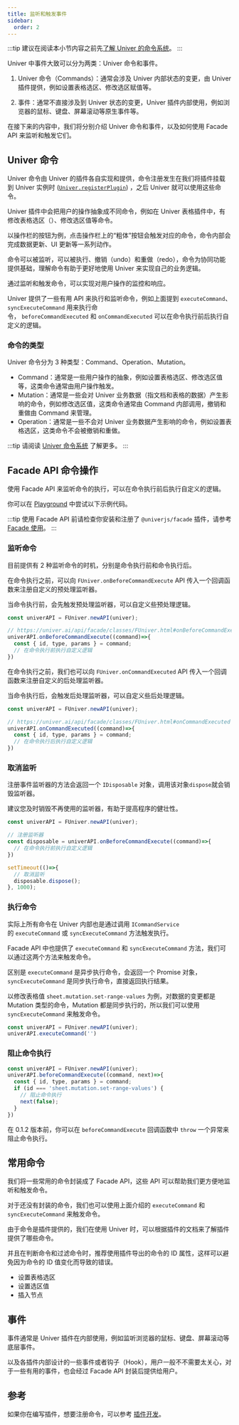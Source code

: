 ```yaml
---
title: 监听和触发事件
sidebar:
  order: 2
---
```


:::tip
建议在阅读本小节内容之前先[了解 Univer 的命令系统](/guides/architecture/architecture/#命令系统)。
:::

Univer 中事件大致可以分为两类：Univer 命令和事件。

1. Univer 命令（Commands）：通常会涉及 Univer 内部状态的变更，由 Univer 插件提供，例如设置表格选区、修改选区赋值等。

2. 事件：通常不直接涉及到 Univer 状态的变更，Univer 插件内部使用，例如浏览器的鼠标、键盘、屏幕滚动等原生事件等。

在接下来的内容中，我们将分别介绍 Univer 命令和事件，以及如何使用 Facade API 来监听和触发它们。

## Univer 命令

Univer 命令由 Univer 的插件各自实现和提供，命令注册发生在我们将插件挂载到 Univer 实例时 ([`Univer.registerPlugin`](https://univer.ai/api/core/classes/Univer.html#registerPlugin)) ，之后 Univer 就可以使用这些命令。

Univer 插件中会把用户的操作抽象成不同命令，例如在 Univer 表格插件中，有修改表格选区（）、修改选区值等命令。

以操作栏的按钮为例，点击操作栏上的“粗体”按钮会触发对应的命令，命令内部会完成数据更新、UI 更新等一系列动作。

命令可以被监听，可以被执行、撤销（undo）和重做（redo），命令为协同功能提供基础，理解命令有助于更好地使用 Univer 来实现自己的业务逻辑。

通过监听和触发命令，可以实现对用户操作的监控和响应。

Univer 提供了一些有用 API 来执行和监听命令，例如上面提到 `executeCommand`、`syncExecuteCommand` 用来执行命令， `beforeCommandExecuted` 和 `onCommandExecuted` 可以在命令执行前后执行自定义的逻辑。

### 命令的类型

Univer 命令分为 3 种类型：Command、Operation、Mutation。

- Command：通常是一些用户操作的抽象，例如设置表格选区、修改选区值等，这类命令通常由用户操作触发。
- Mutation：通常是一些会对 Univer 业务数据（指文档和表格的数据）产生影响的命令，例如修改选区值，这类命令通常由 Command 内部调用，撤销和重做由 Command 来管理。
- Operation：通常是一些不会对 Univer 业务数据产生影响的命令，例如设置表格选区，这类命令不会被撤销和重做。

:::tip
请阅读 [Univer 命令系统](/guides/architecture/architecture/#命令系统) 了解更多。
:::

## Facade API 命令操作

使用 Facade API 来监听命令的执行，可以在命令执行前后执行自定义的逻辑。

你可以在 [Playground](https://univer.ai/playground/) 中尝试以下示例代码。

:::tip
使用 Facade API 前请检查你安装和注册了 `@univerjs/facade` 插件，请参考 [Facade 使用](/guides/facade/#安装)。
:::

### 监听命令

目前提供有 2 种监听命令的时机，分别是命令执行前和命令执行后。

在命令执行之前，可以向 `FUniver.onBeforeCommandExecute` API 传入一个回调函数来注册自定义的预处理监听器。

当命令执行前，会先触发预处理监听器，可以自定义些预处理逻辑。

```javascript
const univerAPI = FUniver.newAPI(univer);

// https://univer.ai/api/facade/classes/FUniver.html#onBeforeCommandExecute
univerAPI.onBeforeCommandExecute((command)=>{
  const { id, type, params } = command;
  // 在命令执行前执行自定义逻辑
})
```

在命令执行之前，我们也可以向 `FUniver.onCommandExecuted` API 传入一个回调函数来注册自定义的后处理监听器。

当命令执行后，会触发后处理监听器，可以自定义些后处理逻辑。

```javascript
const univerAPI = FUniver.newAPI(univer);

// https://univer.ai/api/facade/classes/FUniver.html#onCommandExecuted
univerAPI.onCommandExecuted((command)=>{
  const { id, type, params } = command;
  // 在命令执行后执行自定义逻辑
})
```

### 取消监听

注册事件监听器的方法会返回一个 `IDisposable` 对象，调用该对象`dispose`就会销毁监听器。

建议您及时销毁不再使用的监听器，有助于提高程序的健壮性。

```javascript
const univerAPI = FUniver.newAPI(univer);

// 注册监听器
const disposable = univerAPI.onBeforeCommandExecute((command)=>{
  // 在命令执行前执行自定义逻辑
})

setTimeout(()=>{
  // 取消监听
  disposable.dispose();
}, 1000);
```

### 执行命令

实际上所有命令在 Univer 内部也是通过调用 `ICommandService` 的 `executeCommand` 或 `syncExecuteCommand` 方法触发执行。

Facade API 中也提供了 `executeCommand` 和 `syncExecuteCommand` 方法，我们可以通过这两个方法来触发命令。

区别是 `executeCommand` 是异步执行命令，会返回一个 Promise 对象，`syncExecuteCommand` 是同步执行命令，直接返回执行结果。

以修改表格值 `sheet.mutation.set-range-values` 为例，对数据的变更都是 Mutation 类型的命令，Mutation 都是同步执行的，所以我们可以使用 `syncExecuteCommand` 来触发命令。

```javascript
const univerAPI = FUniver.newAPI(univer);
univerAPI.executeCommand('')
```

### 阻止命令执行

```javascript
const univerAPI = FUniver.newAPI(univer);
univerAPI.beforeCommandExecute((command, next)=>{
  const { id, type, params } = command;
  if (id === 'sheet.mutation.set-range-values') {
    // 阻止命令执行
    next(false);
  }
})
```

在 0.1.2 版本前，你可以在 `beforeCommandExecute` 回调函数中 `throw` 一个异常来阻止命令执行。

## 常用命令

我们将一些常用的命令封装成了 Facade API，这些 API 可以帮助我们更方便地监听和触发命令。

对于还没有封装的命令，我们也可以使用上面介绍的 `executeCommand` 和 `syncExecuteCommand` 来触发命令。

由于命令是插件提供的，我们在使用 Univer 时，可以根据插件的文档来了解插件提供了哪些命令。

并且在判断命令和过滤命令时，推荐使用插件导出的命令的 ID 属性，这样可以避免因为命令的 ID 值变化而导致的错误。

- 设置表格选区
- 设置选区值
- 插入节点

## 事件

事件通常是 Univer 插件在内部使用，例如监听浏览器的鼠标、键盘、屏幕滚动等底层事件。

以及各插件内部设计的一些事件或者钩子（Hook），用户一般不不需要太关心，对于一些有用的事件，也会经过 Facade API 封装后提供给用户。

## 参考

如果你在编写插件，想要注册命令，可以参考 [插件开发](/guides/extend/command/)。
